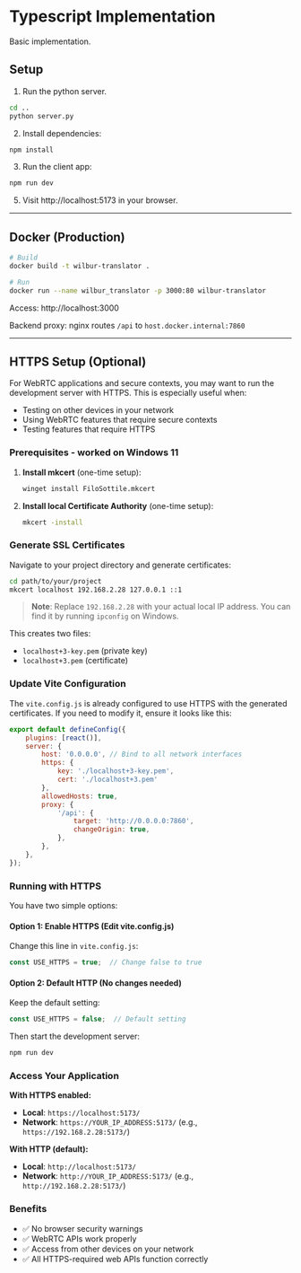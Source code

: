 # Typescript Implementation

Basic implementation.

## Setup

1. Run the python server.

```bash
cd ..
python server.py
```

2. Install dependencies:

```bash
npm install
```

3. Run the client app:

```bash
npm run dev
```

5. Visit http://localhost:5173 in your browser.

-----

## Docker (Production)

```bash
# Build
docker build -t wilbur-translator .

# Run
docker run --name wilbur_translator -p 3000:80 wilbur-translator 
```

Access: http://localhost:3000

Backend proxy: nginx routes `/api` to `host.docker.internal:7860`

-----

## HTTPS Setup (Optional)

For WebRTC applications and secure contexts, you may want to run the development server with HTTPS. This is especially useful when:
- Testing on other devices in your network
- Using WebRTC features that require secure contexts
- Testing features that require HTTPS

### Prerequisites - worked on Windows 11

1. **Install mkcert** (one-time setup):
   ```bash
   winget install FiloSottile.mkcert
   ```

2. **Install local Certificate Authority** (one-time setup):
   ```bash
   mkcert -install
   ```

### Generate SSL Certificates

Navigate to your project directory and generate certificates:

```bash
cd path/to/your/project
mkcert localhost 192.168.2.28 127.0.0.1 ::1
```

> **Note**: Replace `192.168.2.28` with your actual local IP address. You can find it by running `ipconfig` on Windows.

This creates two files:
- `localhost+3-key.pem` (private key)
- `localhost+3.pem` (certificate)

### Update Vite Configuration

The `vite.config.js` is already configured to use HTTPS with the generated certificates. If you need to modify it, ensure it looks like this:

```javascript
export default defineConfig({
    plugins: [react()],
    server: {
        host: '0.0.0.0', // Bind to all network interfaces
        https: {
            key: './localhost+3-key.pem',
            cert: './localhost+3.pem'
        },
        allowedHosts: true,
        proxy: {
            '/api': {
                target: 'http://0.0.0.0:7860',
                changeOrigin: true,
            },
        },
    },
});
```


### Running with HTTPS

You have two simple options:

#### Option 1: Enable HTTPS (Edit vite.config.js)
Change this line in `vite.config.js`:
```javascript
const USE_HTTPS = true;  // Change false to true
```

#### Option 2: Default HTTP (No changes needed)
Keep the default setting:
```javascript
const USE_HTTPS = false;  // Default setting
```

Then start the development server:
```bash
npm run dev
```

### Access Your Application

**With HTTPS enabled:**
- **Local**: `https://localhost:5173/`
- **Network**: `https://YOUR_IP_ADDRESS:5173/` (e.g., `https://192.168.2.28:5173/`)

**With HTTP (default):**
- **Local**: `http://localhost:5173/`
- **Network**: `http://YOUR_IP_ADDRESS:5173/` (e.g., `http://192.168.2.28:5173/`)

### Benefits

- ✅ No browser security warnings
- ✅ WebRTC APIs work properly
- ✅ Access from other devices on your network
- ✅ All HTTPS-required web APIs function correctly